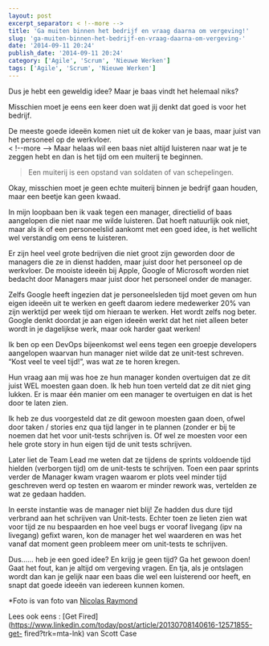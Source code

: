```yaml
---
layout: post
excerpt_separator: < !--more -->
title: 'Ga muiten binnen het bedrijf en vraag daarna om vergeving!'
slug: 'ga-muiten-binnen-het-bedrijf-en-vraag-daarna-om-vergeving-'
date: '2014-09-11 20:24'
publish_date: '2014-09-11 20:24'
category: ['Agile', 'Scrum', 'Nieuwe Werken']
tags: ['Agile', 'Scrum', 'Nieuwe Werken']
---
```

Dus je hebt een geweldig idee? Maar je baas vindt het helemaal niks?  
  
Misschien moet je eens een keer doen wat jij denkt dat goed is voor het
bedrijf.  
  
De meeste goede ideeën komen niet uit de koker van je baas, maar juist van het
personeel op de werkvloer.  
< !--more -->
Maar helaas wil een baas niet altijd luisteren naar wat je te zeggen hebt en
dan is het tijd om een muiterij te beginnen.

> Een muiterij is een opstand van soldaten of van schepelingen.

Okay, misschien moet je geen echte muiterij binnen je bedrijf gaan houden,
maar een beetje kan geen kwaad.  
  
In mijn loopbaan ben ik vaak tegen een manager, directielid of baas aangelopen
die niet naar me wilde luisteren. Dat hoeft natuurlijk ook niet, maar als ik
of een personeelslid aankomt met een goed idee, is het wellicht wel verstandig
om eens te luisteren.  
  
Er zijn heel veel grote bedrijven die niet groot zijn geworden door de
managers die ze in dienst hadden, maar juist door het personeel op de
werkvloer. De mooiste ideeën bij Apple, Google of Microsoft worden niet
bedacht door Managers maar juist door het personeel onder de manager.  
  
Zelfs Google heeft ingezien dat je personeelsleden tijd moet geven om hun
eigen ideeën uit te werken en geeft daarom iedere medewerker 20% van zijn
werktijd per week tijd om hieraan te werken. Het wordt zelfs nog beter. Google
denkt doordat je aan eigen ideeën werkt dat het niet alleen beter wordt in je
dagelijkse werk, maar ook harder gaat werken!  
  
Ik ben op een DevOps bijeenkomst wel eens tegen een groepje developers
aangelopen waarvan hun manager niet wilde dat ze unit-test schreven. “Kost
veel te veel tijd!”, was wat ze te horen kregen.  
  
Hun vraag aan mij was hoe ze hun manager konden overtuigen dat ze dit juist
WEL moesten gaan doen. Ik heb hun toen verteld dat ze dit niet ging lukken. Er
is maar één manier om een manager te overtuigen en dat is het door te laten
zien.  
  
Ik heb ze dus voorgesteld dat ze dit gewoon moesten gaan doen, ofwel door
taken / stories enz qua tijd langer in te plannen (zonder er bij te noemen dat
het voor unit-tests schrijven is. Of wel ze moesten voor een hele grote story
in hun eigen tijd de unit tests schrijven.  
  
Later liet de Team Lead me weten dat ze tijdens de sprints voldoende tijd
hielden (verborgen tijd) om de unit-tests te schrijven. Toen een paar sprints
verder de Manager kwam vragen waarom er plots veel minder tijd geschreven werd
op testen en waarom er minder rework was, vertelden ze wat ze gedaan hadden.  
  
In eerste instantie was de manager niet blij! Ze hadden dus dure tijd verbrand
aan het schrijven van Unit-tests. Echter toen ze lieten zien wat voor tijd ze
nu bespaarden en hoe veel bugs er vooraf livegang (ipv na livegang) gefixt
waren, kon de manager het wel waarderen en was het vanaf dat moment geen
probleem meer om unit-tests te schrijven.  
  
Dus…… heb je een goed idee? En krijg je geen tijd? Ga het gewoon doen! Gaat
het fout, kan je altijd om vergeving vragen. En tja, als je ontslagen wordt
dan kan je gelijk naar een baas die wel een luisterend oor heeft, en snapt dat
goede ideeën van iedereen kunnen komen.  
  
*Foto is van foto van [Nicolas Raymond](https://www.flickr.com/photos/80497449@N04/)  
  
Lees ook eens : [Get
Fired](https://www.linkedin.com/today/post/article/20130708140616-12571855-get-
fired?trk=mta-lnk) van Scott Case

